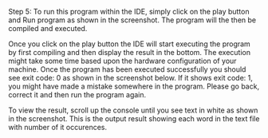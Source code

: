 Step 5: To run this program within the IDE, simply click on the play button and Run program as shown in the screenshot. The program will the then be compiled and executed.



Once you click on the play button the IDE will start executing the program by first compiling and then display the result in the bottom. The execution might take some time based upon the hardware configuration of your machine. Once the program has been executed successfully you should see exit code: 0 as shown in the screenshot below. If it shows exit code: 1, you might have made a mistake somewhere in the program. Please go back, correct it and then run the program again.


To view the result, scroll up the console until you see text in white as shown in the screenshot. This is the output result showing each word in the text file with number of it occurences.
